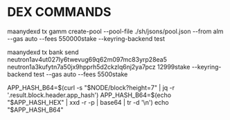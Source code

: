 # DEX COMMANDS

maanydexd tx gamm create-pool --pool-file ./sh/jsons/pool.json --from alm --gas auto --fees 550000stake --keyring-backend test

maanydexd tx bank send neutron1av4ut027ly6twevug69q62m097mc83yrp28ea5 neutron1a3kufytn7a50jx9hpprh5d2ckzlq6nj2ya7pcz 12999stake --keyring-backend test --gas auto --fees 5500stake

APP_HASH_B64=$(curl -s "$NODE/block?height=7" | jq -r '.result.block.header.app_hash')
APP_HASH_B64=$(echo "$APP_HASH_HEX" | xxd -r -p | base64 | tr -d '\n')
echo "$APP_HASH_B64"

